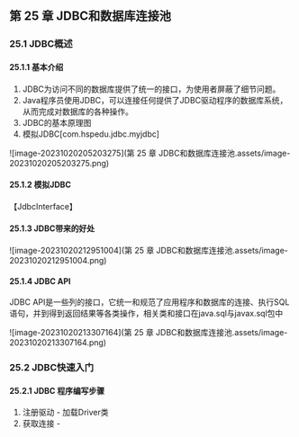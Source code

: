## 第 25 章 JDBC和数据库连接池

### 25.1 JDBC概述

#### 25.1.1 基本介绍

1. JDBC为访问不同的数据库提供了统一的接口，为使用者屏蔽了细节问题。
2. Java程序员使用JDBC，可以连接任何提供了JDBC驱动程序的数据库系统，从而完成对数据库的各种操作。
3. JDBC的基本原理图
4. 模拟JDBC[com.hspedu.jdbc.myjdbc]

![image-20231020205203275](第 25 章 JDBC和数据库连接池.assets/image-20231020205203275.png)

#### 25.1.2 模拟JDBC

【JdbcInterface】



#### 25.1.3 JDBC带来的好处

![image-20231020212951004](第 25 章 JDBC和数据库连接池.assets/image-20231020212951004.png)

#### 25.1.4 JDBC API

JDBC API是一些列的接口，它统一和规范了应用程序和数据库的连接、执行SQL语句，并到得到返回结果等各类操作，相关类和接口在java.sql与javax.sql包中

![image-20231020213307164](第 25 章 JDBC和数据库连接池.assets/image-20231020213307164.png)

### 25.2 JDBC快速入门

#### 25.2.1 JDBC 程序编写步骤

1. 注册驱动 - 加载Driver类
2. 获取连接 - 